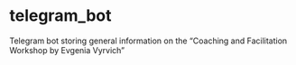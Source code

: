 # telegram_bot
Telegram bot storing general information on the “Coaching and Facilitation Workshop by Evgenia Vyrvich”
